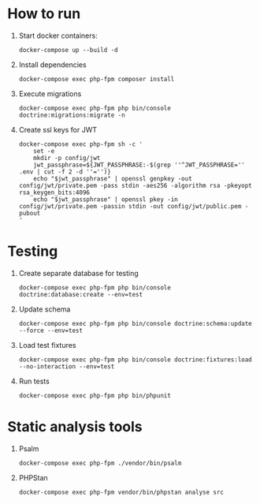 # How to run
1. Start docker containers:
    ```
    docker-compose up --build -d
    ```
2. Install dependencies
    ```
    docker-compose exec php-fpm composer install
    ```
3. Execute migrations
   ```
   docker-compose exec php-fpm php bin/console doctrine:migrations:migrate -n
   ``` 
4. Create ssl keys for JWT
   ```
   docker-compose exec php-fpm sh -c '
       set -e
       mkdir -p config/jwt
       jwt_passphrase=${JWT_PASSPHRASE:-$(grep ''^JWT_PASSPHRASE='' .env | cut -f 2 -d ''='')}
       echo "$jwt_passphrase" | openssl genpkey -out config/jwt/private.pem -pass stdin -aes256 -algorithm rsa -pkeyopt rsa_keygen_bits:4096
       echo "$jwt_passphrase" | openssl pkey -in config/jwt/private.pem -passin stdin -out config/jwt/public.pem -pubout
   '
   ```
# Testing
1. Create separate database for testing
    ```
    docker-compose exec php-fpm php bin/console doctrine:database:create --env=test
    ```
2. Update schema
    ```
    docker-compose exec php-fpm php bin/console doctrine:schema:update --force --env=test
    ```
3. Load test fixtures
    ```
    docker-compose exec php-fpm php bin/console doctrine:fixtures:load --no-interaction --env=test
    ```
4. Run tests
    ```
    docker-compose exec php-fpm php bin/phpunit
    ```
# Static analysis tools
1. Psalm
    ```
    docker-compose exec php-fpm ./vendor/bin/psalm
    ```
2. PHPStan
    ```
    docker-compose exec php-fpm vendor/bin/phpstan analyse src
    ```